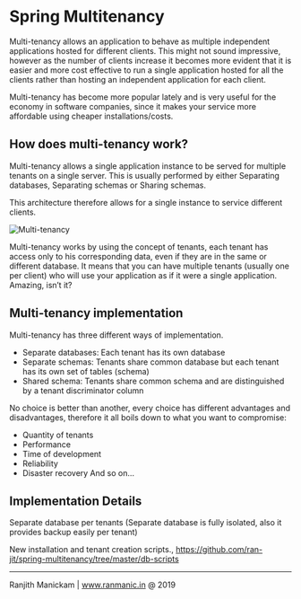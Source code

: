 # Spring Multitenancy

Multi-tenancy allows an application to behave as multiple independent applications hosted for different clients. This might not sound impressive, however as the number of clients increase it becomes more evident that it is easier and more cost effective to run a single application hosted for all the clients rather than hosting an independent application for each client.

Multi-tenancy has become more popular lately and is very useful for the economy in software companies, since it makes your service more affordable using cheaper installations/costs.

## How does multi-tenancy work?

Multi-tenancy allows a single application instance to be served for multiple tenants on a single server. This is usually performed by either Separating databases, Separating schemas or Sharing schemas.

This architecture therefore allows for a single instance to service different clients.

![Multi-tenancy](https://github.com/ran-jit/spring-multitenancy/blob/master/src/main/resources/multi-tenancy-architecture.png)

Multi-tenancy works by using the concept of tenants, each tenant has access only to his corresponding data, even if they are in the same or different database. It means that you can have multiple tenants (usually one per client) who will use your application as if it were a single application. Amazing, isn’t it?


## Multi-tenancy implementation

Multi-tenancy has three different ways of implementation.

  * Separate databases: Each tenant has its own database
  * Separate schemas: Tenants share common database but each tenant has its own set of tables (schema)
  * Shared schema: Tenants share common schema and are distinguished by a tenant discriminator column

No choice is better than another, every choice has different advantages and disadvantages, therefore it all boils down to what you want to compromise:
  * Quantity of tenants
  * Performance
  * Time of development
  * Reliability
  * Disaster recovery
    And so on…

## Implementation Details
  Separate database per tenants
  (Separate database is fully isolated, also it provides backup easily per tenant)

New installation and tenant creation scripts., https://github.com/ran-jit/spring-multitenancy/tree/master/db-scripts

-----------------------------------------
Ranjith Manickam | www.ranmanic.in @ 2019
